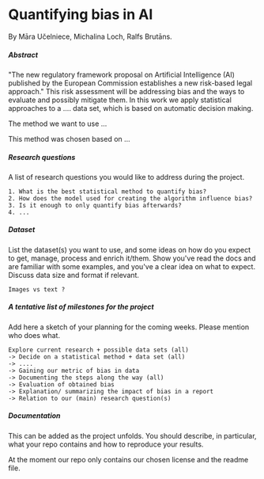 # Quantifying bias in AI 
By Māra Učelniece, Michalina Loch, Ralfs Brutāns. 


##### Abstract

"The new regulatory framework proposal on Artificial Intelligence (AI) published by the European Commission establishes a new risk-based legal approach." This risk assessment will be addressing bias and the ways to evaluate and possibly mitigate them. In this work we apply statistical approaches to a .... data set, which is based on automatic decision making. 

The method we want to use ...

This method was chosen based on ... 

##### Research questions 
A list of research questions you would like to address during the project.  

    1. What is the best statistical method to quantify bias? 
    2. How does the model used for creating the algorithm influence bias? 
    3. Is it enough to only quantify bias afterwards? 
    4. ... 

##### Dataset
List the dataset(s) you want to use, and some ideas on how do you expect to get, manage, process and enrich it/them. Show you've read the docs and are familiar with some examples, and you've a clear idea on what to expect. Discuss data size and format if relevant.

    Images vs text ? 

##### A tentative list of milestones for the project
Add here a sketch of your planning for the coming weeks. Please mention who does what.

    Explore current research + possible data sets (all) 
    -> Decide on a statistical method + data set (all)
    -> .... 
    -> Gaining our metric of bias in data 
    -> Documenting the steps along the way (all)
    -> Evaluation of obtained bias
    -> Explanation/ summarizing the impact of bias in a report 
    -> Relation to our (main) research question(s)

##### Documentation
This can be added as the project unfolds. You should describe, in particular, what your repo contains and how to reproduce your results.

At the moment our repo only contains our chosen license and the readme file. 

